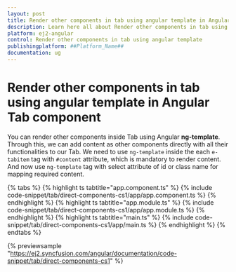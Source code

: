 ```yaml
---
layout: post
title: Render other components in tab using angular template in Angular Tab component | Syncfusion
description: Learn here all about Render other components in tab using angular template in Syncfusion ##Platform_Name## Tab component of Syncfusion Essential JS 2 and more.
platform: ej2-angular
control: Render other components in tab using angular template 
publishingplatform: ##Platform_Name##
documentation: ug
---
```


# Render other components in tab using angular template in Angular Tab component

You can render other components inside Tab using Angular **ng-template**. Through this, we can add content as other components directly with
all their functionalities to our Tab. We need to use `ng-template` inside the each `e-tabitem` tag with `#content` attribute, which is
mandatory to render content. And now use `ng-template` tag with select attribute of id or class name for mapping required content.

{% tabs %}
{% highlight ts tabtitle="app.component.ts" %}
{% include code-snippet/tab/direct-components-cs1/app/app.component.ts %}
{% endhighlight %}
{% highlight ts tabtitle="app.module.ts" %}
{% include code-snippet/tab/direct-components-cs1/app/app.module.ts %}
{% endhighlight %}
{% highlight ts tabtitle="main.ts" %}
{% include code-snippet/tab/direct-components-cs1/app/main.ts %}
{% endhighlight %}
{% endtabs %}
  
{% previewsample "https://ej2.syncfusion.com/angular/documentation/code-snippet/tab/direct-components-cs1" %}
